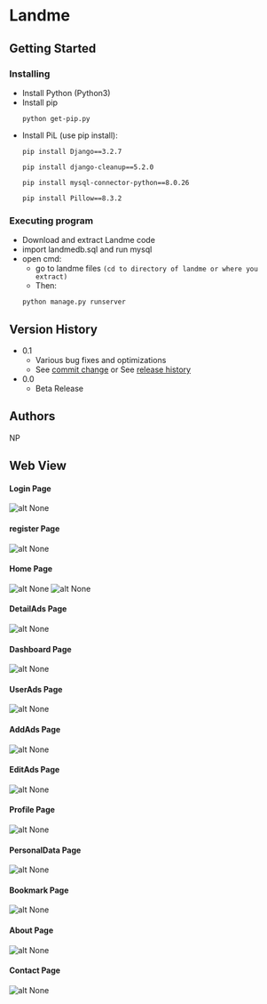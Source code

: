 # Landme
## Getting Started
### Installing
* Install Python (Python3)
* Install pip
  ```
  python get-pip.py
  ```
* Install PiL (use pip install):
    ```
    pip install Django==3.2.7
    ```
    ```
    pip install django-cleanup==5.2.0
    ```
    ```
    pip install mysql-connector-python==8.0.26
    ```
    ```
    pip install Pillow==8.3.2
    ```
### Executing program
* Download and extract Landme code
* import landmedb.sql and run mysql
* open cmd:
  * go to landme files ```(cd to directory of landme or where you extract)```
  * Then:
  ```
  python manage.py runserver
  ```
## Version History

* 0.1
    * Various bug fixes and optimizations
    * See [commit change](https://github.com/DKcyp/Landme0.1/commit/42b4dc76e9aa394813454da65fceb5182fda1554) or See [release history](https://github.com/DKcyp/Landme0.1/releases/tag/Beta-0.1)
* 0.0
    * Beta Release
    
## Authors
NP


## Web View
#### Login Page
![alt None](https://github.com/DKcyp/Landme0.1/blob/main/webviewimg/Login.PNG?raw=true)
#### register Page
![alt None](https://github.com/DKcyp/Landme0.1/blob/main/webviewimg/Register.PNG?raw=true)
#### Home Page
![alt None](https://github.com/DKcyp/Landme0.1/blob/main/webviewimg/Home1.PNG?raw=true)
![alt None](https://github.com/DKcyp/Landme0.1/blob/main/webviewimg/Home2.PNG?raw=true)
#### DetailAds Page
![alt None](https://github.com/DKcyp/Landme0.1/blob/main/webviewimg/DetailAds.PNG?raw=true)
#### Dashboard Page
![alt None](https://github.com/DKcyp/Landme0.1/blob/main/webviewimg/Dashboard.PNG?raw=true)
#### UserAds Page
![alt None](https://github.com/DKcyp/Landme0.1/blob/main/webviewimg/UserAds.PNG?raw=true)
#### AddAds Page
![alt None](https://github.com/DKcyp/Landme0.1/blob/main/webviewimg/AddAds.PNG?raw=true)
#### EditAds Page
![alt None](https://github.com/DKcyp/Landme0.1/blob/main/webviewimg/EditAds.PNG?raw=true)
#### Profile Page
![alt None](https://github.com/DKcyp/Landme0.1/blob/main/webviewimg/Profile.PNG?raw=true)
#### PersonalData Page
![alt None](https://github.com/DKcyp/Landme0.1/blob/main/webviewimg/PersonalData.PNG?raw=true)
#### Bookmark Page
![alt None](https://github.com/DKcyp/Landme0.1/blob/main/webviewimg/Bookmark.PNG?raw=true)
#### About Page
![alt None](https://github.com/DKcyp/Landme0.1/blob/main/webviewimg/About.PNG?raw=true)
#### Contact Page
![alt None](https://github.com/DKcyp/Landme0.1/blob/main/webviewimg/Contact.PNG?raw=true)
